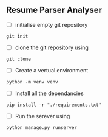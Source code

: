 ## Resume Parser Analyser 

- [ ] initialise empty git repository  
```
git init 
```

- [ ] clone the git repository using 
```
git clone 
```

- [ ] Create a vertual environment

```
python -m venv venv
```

- [ ] Install all the dependancies 

```
pip install -r "./requirements.txt"
```

- [ ] Run the serever using 
```
python manage.py runserver
```